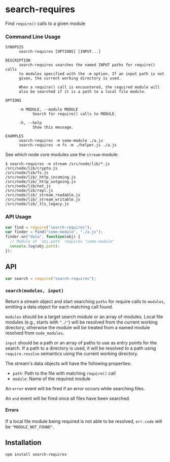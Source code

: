# search-requires

Find `require()` calls to a given module

### Command Line Usage

```
SYNOPSIS
      search-requires [OPTIONS] [INPUT...]

DESCRIPTION
      search-requires searches the named INPUT paths for require() calls
      to modules specified with the -m option. If an input path is not
      given, the current working directory is used.

      When a require() call is encountered, the required module will
      also be searched if it is a path to a local file module.

OPTIONS

      -m MODULE, --module MODULE
            Search for require() calls to MODULE.

      -h, --help
            Show this message.

EXAMPLES
      search-requires -m some-module ./a.js
      search-requires -m fs -m ./helper.js ./a.js
```

See which node core modules use the `stream` module:

```
$ search-requires -m stream /src/node/lib/*.js
/src/node/lib/crypto.js
/src/node/lib/fs.js
/src/node/lib/_http_incoming.js
/src/node/lib/_http_outgoing.js
/src/node/lib/net.js
/src/node/lib/repl.js
/src/node/lib/_stream_readable.js
/src/node/lib/_stream_writable.js
/src/node/lib/_tls_legacy.js
```

### API Usage

```js
var find = require("search-requires");
var finder = find("some-module", "./a.js");
finder.on("data", function(obj) {
  // Module at `obj.path` requires "some-module"
  console.log(obj.path);
});
```

## API

```js
var search = require("search-requires");
```

### `search(modules, input)`

Return a stream object and start searching `paths` for require calls
to `modules`, emitting a data object for each matching call found.

`modules` should be a target search module or an array of modules.
Local file modules (e.g., starts with `"./"`) will be resolved from the
current working directory, otherwise the module will be treated from a
named module resolved from `node_modules`.

`input` should be a path or an array of paths to use as entry points for
the search. If a path to a directory is used, it will be resolved to a
path using `require.resolve` semantics using the current working
directory.

The stream's data objects will have the following properties:

 * `path`: Path to the file with matching `require()` call
 * `module`: Name of the required module

An `error` event will be fired if an error occurs while searching files.

An `end` event will be fired once all files have been searched.

#### Errors

If a local file module being required is not able to be resolved,
`err.code` will be `"MODULE_NOT_FOUND"`.

## Installation

```
npm install search-requires
```
